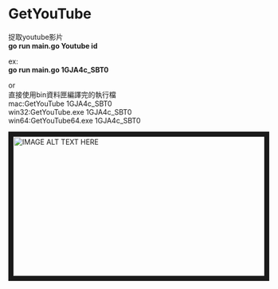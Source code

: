 # GetYouTube
捉取youtube影片  
**go run main.go Youtube id**  

ex:  
**go run main.go 1GJA4c_SBT0**  

or  
直接使用bin資料匣編譯完的執行檔  
mac:GetYouTube 1GJA4c_SBT0  
win32:GetYouTube.exe 1GJA4c_SBT0  
win64:GetYouTube64.exe 1GJA4c_SBT0  

<img src="https://lh3.googleusercontent.com/-zjRBR6tUgnc/Vk4OwJhsKUI/AAAAAAAAO8I/k8-mSEqx-qo/s693-Ic42/%2525E8%25259E%2525A2%2525E5%2525B9%252595%2525E5%2525BF%2525AB%2525E7%252585%2525A7%2525202015-11-20%252520%2525E4%2525B8%25258A%2525E5%25258D%2525881.52.59.png" 
alt="IMAGE ALT TEXT HERE" width="640" height="280" border="10" /></a>
